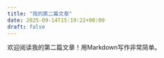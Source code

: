 ```yaml
---
title: "我的第二篇文章"
date: 2025-09-14T15:19:22+08:00
draft: false
---
```




欢迎阅读我的第二篇文章！用Markdown写作非常简单。